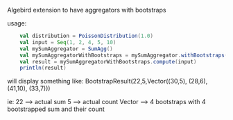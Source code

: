 Algebird extension to have aggregators with bootstraps

usage:
```scala
    val distribution = PoissonDistribution(1.0)
    val input = Seq(1, 2, 4, 5, 10)
    val mySumAggregator = SumAgg()
    val mySumAggregatorWithBootstraps = mySumAggregator.withBootstraps(distribution)(4)
    val result = mySumAggregatorWithBootstraps.compute(input)
    println(result)
```

will display something like:
BootstrapResult(22,5,Vector((30,5), (28,6), (41,10), (33,7)))

ie:
22 --> actual sum
5 --> actual count
Vector --> 4 bootstraps with 4 bootstrapped sum and their count